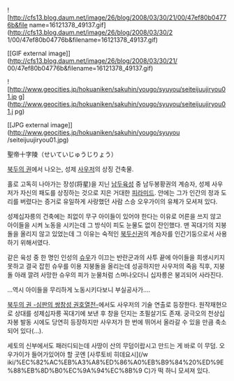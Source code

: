 ![http://cfs13.blog.daum.net/image/26/blog/2008/03/30/21/00/47ef80b04776b&file
name=16121378_49137.gif](http://cfs13.blog.daum.net/image/26/blog/2008/03/30/2
1/00/47ef80b04776b&filename=16121378_49137.gif)

[[GIF external image]](http://cfs13.blog.daum.net/image/26/blog/2008/03/30/21/
00/47ef80b04776b&filename=16121378_49137.gif)

![http://www.geocities.jp/hokuaniken/sakuhin/yougo/syuyou/seiteijuujiryou01.jp
g](http://www.geocities.jp/hokuaniken/sakuhin/yougo/syuyou/seiteijuujiryou01.j
pg)

[[JPG external image]](http://www.geocities.jp/hokuaniken/sakuhin/yougo/syuyou
/seiteijuujiryou01.jpg)

  
聖帝十字陵（せいていじゅうじりょう）

[북두의 권](%EB%B6%81%EB%91%90%EC%9D%98%20%EA%B6%8C.md)에서 나오는, 성제
[사우저](%EC%82%AC%EC%9A%B0%EC%A0%80.md)의 상징 건축물.

홀로 고독히 나아가는 장성(将星)을 지닌
[남두육성](%EB%82%A8%EB%91%90%EC%9C%A1%EC%84%B1%EA%B6%8C.md) 중 남두봉황권의 계승자, 성제
사우저가 자신의 패도를 상징하는 것으로 지은 거대한
[피라미드](%ED%94%BC%EB%9D%BC%EB%AF%B8%EB%93%9C.md). 안에는 그가 인간의 정과 도리를 버렸다는 증거로
유일하게 사랑했던 사람 스승 오우가이의 유체가 모셔져 있다.

성제십자릉의 건축에는 죄없이 무구 아이들이 있어야 한다는 이유로 어른을 쓰지 않고 아이들을 시켜 노동을 시키는데 그 방식이 피도 눈물도 없이
잔인했다. 맨 꼭대기의 지붕돌을 올리지 않고 있었는데 그 이유는 숙적인
[북두신권](%EB%B6%81%EB%91%90%EC%8B%A0%EA%B6%8C.md)의 계승자를 인간기둥으로서 사용하기 위해서였다.

같은 육성 중 한 명인 인성의 [슈우](%EC%8A%88%EC%9A%B0.md)가 이끄는 반란군과의 사투 끝에 아이들을 희생시키지
못하고 결국 잡힌 슈우를 이용 지붕돌을 올리는데 성공하지만 사우저의 죽음 직후, 지붕돌 아래 깔려 사망한 슈우의 피가 눈물처럼 스며나오더니
십자릉은 붕괴되어 사라진다.

...역시 아이들을 무리하게 노동시키다보니 부실공사가....

[북두의 권 -심판의 쌍창성 권호열전-](%EB%B6%81%EB%91%90%EC%9D%98%20%EA%B6%8C%20-%EC%8B%AC%ED%8C%90%EC%9D%98%20%EC%8C%8D%EC%B0%BD%EC%84%B1%20%EA%B6%8C%ED%98%B8%EC%97%B4%EC%A0%84-.md)에서도 사우저의 기술 연출로 등장한다. 원작재현으로 상대를 성제십자릉 꼭대기에 보낸 후 창을 던지는 초필살기도
존재. 궁극오의 천상십자봉 발동 시에도 당연히 등장하지만 사우저가 한 번에 뛰어서 올라갈 수 있을 만큼 축소되어 있다(...).

세토의 신부에서도 패러디되는데 사땅이 산의 무덤이랍시고 만드는 게 바로 이 무덤. 오우가이가 들어가있어야 할 곳엔 [사루토비 히데요시](/w
iki/%EC%82%AC%EB%A3%A8%ED%86%A0%EB%B9%84%20%ED%9E%88%EB%8D%B0%EC%9A%94%EC%8B%9
C)가 떡 하니 모셔져 있다.


